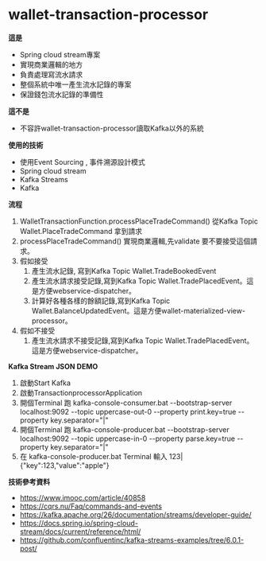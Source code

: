 # wallet-transaction-processor

**這是**
* Spring cloud stream專案
* 實現商業邏輯的地方
* 負責處理寫流水請求
* 整個系統中唯一產生流水記錄的專案  
* 保證錢包流水記錄的準備性

**這不是**
* 不容許wallet-transaction-processor讀取Kafka以外的系統

**使用的技術**
* 使用Event Sourcing , 事件溯源設計模式
* Spring cloud stream
* Kafka Streams 
* Kafka

**流程**
1. WalletTransactionFunction.processPlaceTradeCommand() 從Kafka Topic Wallet.PlaceTradeCommand 拿到請求
1. processPlaceTradeCommand() 實現商業邏輯,先validate 要不要接受這個請求。
1. 假如接受
    1. 產生流水記錄, 寫到Kafka Topic Wallet.TradeBookedEvent
    1. 產生流水請求接受記錄,寫到Kafka Topic Wallet.TradePlacedEvent。這是方便webservice-dispatcher。
    1. 計算好各種各樣的餘額記錄,寫到Kafka Topic Wallet.BalanceUpdatedEvent。這是方便wallet-materialized-view-processor。
1. 假如不接受
    1. 產生流水請求不接受記錄,寫到Kafka Topic Wallet.TradePlacedEvent。這是方便webservice-dispatcher。


**Kafka Stream JSON DEMO**
1. 啟動Start Kafka
1. 啟動TransactionprocessorApplication
1. 開個Terminal 跑 kafka-console-consumer.bat --bootstrap-server localhost:9092 --topic uppercase-out-0 --property print.key=true --property key.separator="|"
1. 開個Terminal 跑 kafka-console-producer.bat --bootstrap-server localhost:9092 --topic uppercase-in-0 --property parse.key=true --property key.separator="|"
1. 在 kafka-console-producer.bat Terminal 輸入  123|{"key":123,"value":"apple"}




**技術參考資料**
* https://www.imooc.com/article/40858
* https://cqrs.nu/Faq/commands-and-events
* https://kafka.apache.org/26/documentation/streams/developer-guide/
* https://docs.spring.io/spring-cloud-stream/docs/current/reference/html/
* https://github.com/confluentinc/kafka-streams-examples/tree/6.0.1-post/


